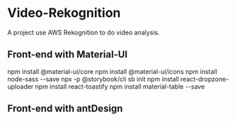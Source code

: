 # Video-Rekognition

A project use AWS Rekognition to do video analysis.

## Front-end with Material-UI
npm install @material-ui/core
npm install @material-ui/icons
npm install node-sass --save
npx -p @storybook/cli sb init
npm install react-dropzone-uploader
npm install react-toastify
npm install material-table --save



## Front-end with antDesign